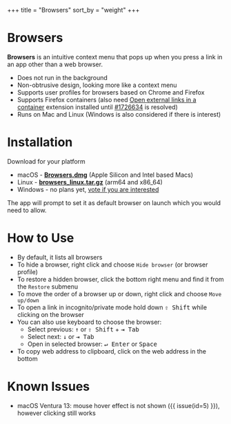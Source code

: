 +++
title = "Browsers"
sort_by = "weight"
+++

# Browsers

**Browsers** is an intuitive context menu that pops up when you press a link in an app other than a web browser.

- Does not run in the background
- Non-obtrusive design, looking more like a context menu
- Supports user profiles for browsers based on Chrome and Firefox
- Supports Firefox containers (also need [Open external links in a container](https://addons.mozilla.org/en-US/firefox/addon/open-url-in-container/) extension installed until [#1726634](https://bugzilla.mozilla.org/show_bug.cgi?id=1726634) is resolved)
- Runs on Mac and Linux (Windows is also considered if there is interest)

# Installation

Download for your platform

 - macOS - [**Browsers.dmg**](https://github.com/Browsers-software/browsers/releases/latest/download/Browsers.dmg) (Apple Silicon and Intel based Macs)
 - Linux - [**browsers_linux.tar.gz**](https://github.com/Browsers-software/browsers/releases/latest/download/browsers_linux.tar.gz) (arm64 and x86_64)
 - Windows - no plans yet, [vote if you are interested](https://github.com/Browsers-software/browsers/discussions/1)

The app will prompt to set it as default browser on launch which you would need to allow.

# How to Use

 - By default, it lists all browsers
 - To hide a browser, right click and choose `Hide browser` (or browser profile)
 - To restore a hidden browser, click the bottom right menu and find it from the `Restore` submenu
 - To move the order of a browser up or down, right click and choose `Move up/down`
 - To open a link in incognito/private mode hold down <kbd>⇧ Shift</kbd> while clicking on the browser
 - You can also use keyboard to choose the browser:
   - Select previous: <kbd>↑</kbd> or <kbd>⇧ Shift</kbd> + <kbd>⇥ Tab</kbd>
   - Select next: <kbd>↓</kbd> or <kbd>⇥ Tab</kbd>
   - Open in selected browser: <kbd>↵ Enter</kbd> or <kbd>Space</kbd>
 - To copy web address to clipboard, click on the web address in the bottom

# Known Issues
 - macOS Ventura 13: mouse hover effect is not shown ({{ issue(id=5) }}), however clicking still works
